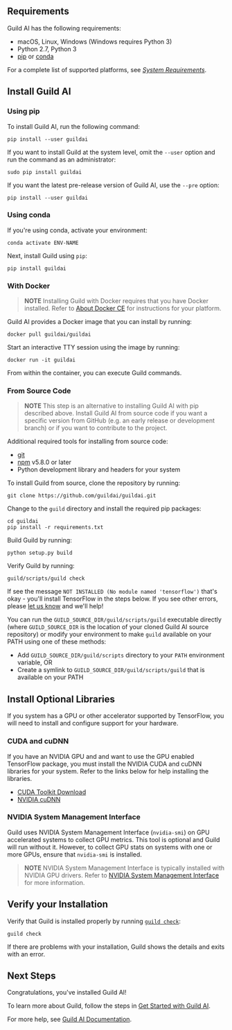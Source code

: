 <!-- -*- eval: (visual-line-mode 1) -*- -->

<div data-theme-toc="true"> </div>

## Requirements

Guild AI has the following requirements:

- macOS, Linux, Windows (Windows requires Python 3)
- Python 2.7, Python 3
- [pip](https://pip.pypa.io/en/stable/installing/) or [conda](https://docs.conda.io/projects/conda/en/latest/user-guide/install/)

For a complete list of supported platforms, see [*System Requirements*](/system-requirements#supported-operating-systems).

## Install Guild AI

### Using pip

To install Guild AI, run the following command:

``` command
pip install --user guildai
```

If you want to install Guild at the system level, omit the `--user` option and run the command as an administrator:

``` command
sudo pip install guildai
```

If you want the latest pre-release version of Guild AI, use the ``--pre`` option:

``` command
pip install --user guildai
```

### Using conda

If you're using conda, activate your environment:

``` command
conda activate ENV-NAME
```

Next, install Guild using `pip`:

``` command
pip install guildai
```

### With Docker

> **NOTE**
Installing Guild with Docker requires that you have Docker installed. Refer to [About Docker CE](https://docs.docker.com/install/) for instructions for your platform.

Guild AI provides a Docker image that you can install by running:

``` command
docker pull guildai/guildai
```

Start an interactive TTY session using the image by running:

``` command
docker run -it guildai
```

From within the container, you can execute Guild commands.

### From Source Code

> **NOTE**
This step is an alternative to installing Guild AI with pip described above. Install Guild AI from source code if you want a specific version from GitHub (e.g. an early release or development branch) or if you want to contribute to the project.

Additional required tools for installing from source code:

- [git](https://help.github.com/articles/set-up-git/)
- [npm](https://www.npmjs.com/get-npm) v5.8.0 or later
- Python development library and headers for your system

To install Guild from source, clone the repository by running:

``` command
git clone https://github.com/guildai/guildai.git
```

Change to the `guild` directory and install the required pip packages:

``` command
cd guildai
pip install -r requirements.txt
```

Build Guild by running:

``` command
python setup.py build
```

Verify Guild by running:

``` command
guild/scripts/guild check
```

If see the message `NOT INSTALLED (No module named 'tensorflow')` that's okay - you'll install TensorFlow in the steps below. If you see other errors, please [let us know](/new-topic?category=troubleshooting) and we'll help!

You can run the `GUILD_SOURCE_DIR/guild/scripts/guild` executable directly (where `GUILD_SOURCE_DIR` is the location of your cloned Guild AI source repository) or modify your environment to make `guild` available on your PATH using one of these methods:

- Add `GUILD_SOURCE_DIR/guild/scripts` directory to your `PATH` environment variable, OR
- Create a symlink to `GUILD_SOURCE_DIR/guild/scripts/guild` that is available on your PATH

## Install Optional Libraries

If you system has a GPU or other accelerator supported by TensorFlow, you will need to install and configure support for your hardware.

### CUDA and cuDNN

If you have an NVIDIA GPU and and want to use the GPU enabled TensorFlow package, you must install the NVIDIA CUDA and cuDNN libraries for your system. Refer to the links below for help installing the libraries.

- [CUDA Toolkit Download](https://developer.nvidia.com/cuda-downloads)
- [NVIDIA cuDNN](https://developer.nvidia.com/cudnn)

### NVIDIA System Management Interface

Guild uses NVIDIA System Management Interface (`nvidia-smi`) on GPU accelerated systems to collect GPU metrics. This tool is optional and Guild will run without it. However, to collect GPU stats on systems with one or more GPUs, ensure that `nvidia-smi` is installed.

> **NOTE**
NVIDIA System Management Interface is typically installed with NVIDIA GPU drivers. Refer to [NVIDIA System Management Interface](https://developer.nvidia.com/nvidia-system-management-interface) for more information.

## Verify your Installation

Verify that Guild is installed properly by running [`guild check`](/docs/commands/check):

``` command
guild check
```

If there are problems with your installation, Guild shows the details and exits with an error.

## Next Steps

Congratulations, you've installed Guild AI!

To learn more about Guild, follow the steps in [Get Started with Guild AI](/start).

For more help, see [Guild AI Documentation](/docs).
